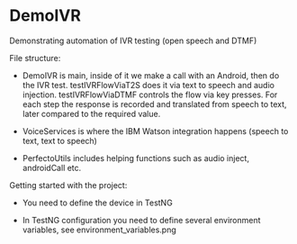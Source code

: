 # DemoIVR
Demonstrating automation of IVR testing (open speech and DTMF)

File structure:
- DemoIVR is main, inside of it we make a call with an Android, then do the IVR test. testIVRFlowViaT2S does it via text to speech and audio injection. testIVRFlowViaDTMF controls the flow via key presses. For each step the response is recorded and translated from speech to text, later compared to the required value.

- VoiceServices is where the IBM Watson integration happens (speech to text, text to speech)

- PerfectoUtils includes helping functions such as audio inject, androidCall etc.


Getting started with the project:

- You need to define the device in TestNG

- In TestNG configuration you need to define several environment variables, see environment_variables.png




